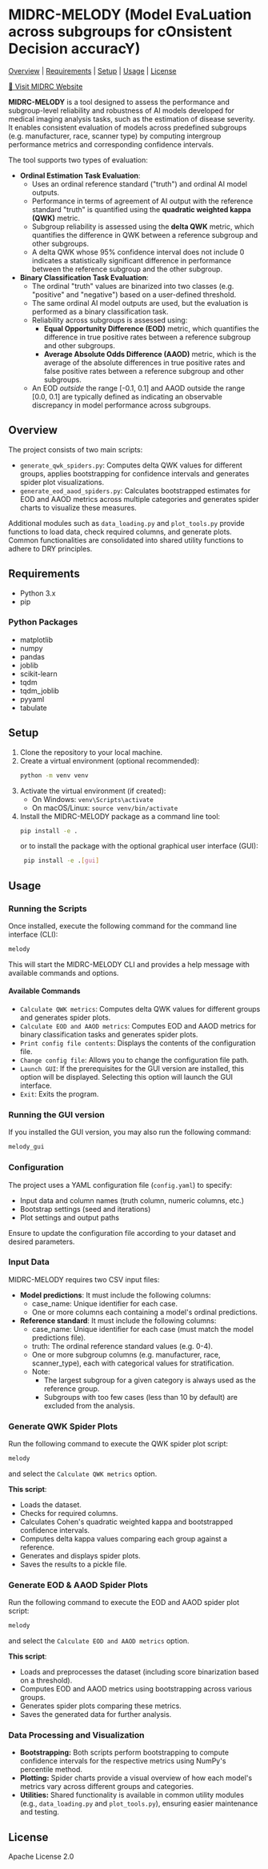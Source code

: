 # MIDRC-MELODY (Model EvaLuation across subgroups for cOnsistent Decision accuracY)

[Overview](#overview) | [Requirements](#requirements) | [Setup](#setup) | [Usage](#usage) | [License](#license)

[📱 Visit MIDRC Website](https://www.midrc.org/)

**MIDRC-MELODY** is a tool designed to assess the performance and subgroup-level reliability and robustness of AI models
developed for medical imaging analysis tasks, such as the estimation of disease severity. It enables consistent
evaluation of models across predefined subgroups (e.g. manufacturer, race, scanner type) by computing intergroup
performance metrics and corresponding confidence intervals.

The tool supports two types of evaluation:
- **Ordinal Estimation Task Evaluation**:
  - Uses an ordinal reference standard ("truth") and ordinal AI model outputs.
  - Performance in terms of agreement of AI output with the reference standard "truth" is quantified using the **quadratic
    weighted kappa (QWK)** metric.
  - Subgroup reliability is assessed using the **delta QWK** metric, which quantifies the difference in QWK between a reference
    subgroup and other subgroups.
  - A delta QWK whose 95% confidence interval does not include 0 indicates a statistically significant difference in performance
    between the reference subgroup and the other subgroup.
- **Binary Classification Task Evaluation**:
  - The ordinal "truth" values are binarized into two classes (e.g. "positive" and "negative") based on a user-defined threshold.
  - The same ordinal AI model outputs are used, but the evaluation is performed as a binary classification task.
  - Reliability across subgroups is assessed using:
    - **Equal Opportunity Difference (EOD)** metric, which quantifies the difference in true positive rates between a reference
      subgroup and other subgroups.
    - **Average Absolute Odds Difference (AAOD)** metric, which is the average of the absolute differences in true positive
      rates and false positive rates between a reference subgroup and other subgroups.
  - An EOD *outside* the range [-0.1, 0.1] and AAOD outside the range [0.0, 0.1] are typically defined as indicating
    an observable discrepancy in model performance across subgroups.


## Overview

The project consists of two main scripts:
- `generate_qwk_spiders.py`: Computes delta QWK values for different groups, applies bootstrapping for confidence intervals and generates spider plot visualizations.
- `generate_eod_aaod_spiders.py`: Calculates bootstrapped estimates for EOD and AAOD metrics across multiple categories and generates spider charts to visualize these measures.

Additional modules such as `data_loading.py` and `plot_tools.py` provide functions to load data, check required columns, and generate plots. Common functionalities are consolidated into shared utility functions to adhere to DRY principles.

## Requirements

- Python 3.x
- pip

### Python Packages

- matplotlib
- numpy
- pandas
- joblib
- scikit-learn
- tqdm
- tqdm\_joblib
- pyyaml
- tabulate

## Setup

1. Clone the repository to your local machine.
2. Create a virtual environment (optional recommended):
   ```bash
   python -m venv venv
   ```
3. Activate the virtual environment (if created):
   - On Windows: `venv\Scripts\activate`
   - On macOS/Linux: `source venv/bin/activate`
4. Install the MIDRC-MELODY package as a command line tool:
   ```bash
   pip install -e .
   ```
   or to install the package with the optional graphical user interface (GUI):
   ```bash
    pip install -e .[gui]
    ```

## Usage
### Running the Scripts
Once installed, execute the following command for the command line interface (CLI):
```bash
melody
````
This will start the MIDRC-MELODY CLI and provides a help message with available commands and options.

#### Available Commands
- `Calculate QWK metrics`: Computes delta QWK values for different groups and generates spider plots.
- `Calculate EOD and AAOD metrics`: Computes EOD and AAOD metrics for binary classification tasks and generates spider plots.
- `Print config file contents`: Displays the contents of the configuration file.
- `Change config file`: Allows you to change the configuration file path.
- `Launch GUI`: If the prerequisites for the GUI version are installed, this option will be displayed. Selecting this option will launch the GUI interface.
- `Exit`: Exits the program.

### Running the GUI version
If you installed the GUI version, you may also run the following command:
```bash
melody_gui
```

### Configuration

The project uses a YAML configuration file (`config.yaml`) to specify:
- Input data and column names (truth column, numeric columns, etc.)
- Bootstrap settings (seed and iterations)
- Plot settings and output paths

Ensure to update the configuration file according to your dataset and desired parameters.

### Input Data
MIDRC-MELODY requires two CSV input files:
- **Model predictions**: It must include the following columns:
  - case_name: Unique identifier for each case.
  - One or more columns each containing a model's ordinal predictions.
- **Reference standard**: It must include the following columns:
  - case_name: Unique identifier for each case (must match the model predictions file).
  - truth: The ordinal reference standard values (e.g. 0-4).
  - One or more subgroup columns (e.g. manufacturer, race, scanner_type), each with categorical values for stratification.
  - Note:
    - The largest subgroup for a given category is always used as the reference group.
    - Subgroups with too few cases (less than 10 by default) are excluded from the analysis.

### Generate QWK Spider Plots

Run the following command to execute the QWK spider plot script:
```bash
melody
```
and select the `Calculate QWK metrics` option.

**This script**:
- Loads the dataset.
- Checks for required columns.
- Calculates Cohen's quadratic weighted kappa and bootstrapped confidence intervals.
- Computes delta kappa values comparing each group against a reference.
- Generates and displays spider plots.
- Saves the results to a pickle file.

### Generate EOD & AAOD Spider Plots

Run the following command to execute the EOD and AAOD spider plot script:
```bash
melody
```
and select the `Calculate EOD and AAOD metrics` option.

**This script**:
- Loads and preprocesses the dataset (including score binarization based on a threshold).
- Computes EOD and AAOD metrics using bootstrapping across various groups.
- Generates spider plots comparing these metrics.
- Saves the generated data for further analysis.

### Data Processing and Visualization

- **Bootstrapping:** Both scripts perform bootstrapping to compute confidence intervals for the respective metrics using NumPy's percentile method.
- **Plotting:** Spider charts provide a visual overview of how each model's metrics vary across different groups and categories.
- **Utilities:** Shared functionality is available in common utility modules (e.g., `data_loading.py` and `plot_tools.py`), ensuring easier maintenance and testing.

## License

Apache License 2.0

